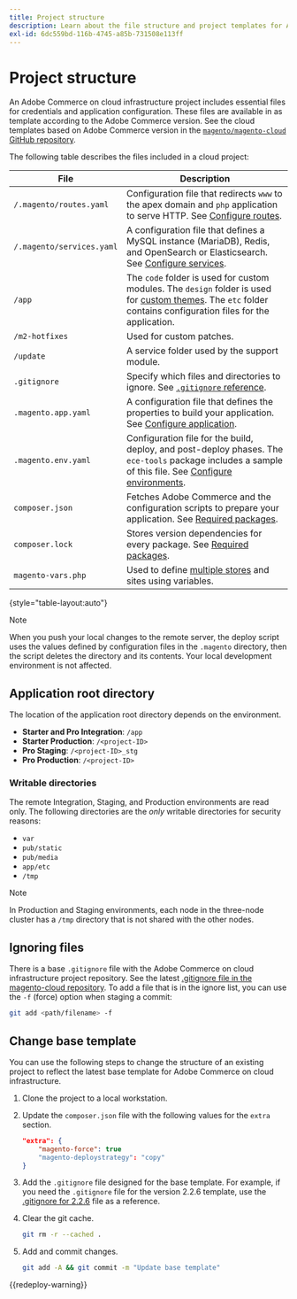 ```yaml
---
title: Project structure
description: Learn about the file structure and project templates for Adobe Commerce on cloud infrastructure.
exl-id: 6dc559bd-116b-4745-a85b-731508e113ff
---
```

# Project structure

An Adobe Commerce on cloud infrastructure project includes essential files for credentials and application configuration. These files are available in as template according to the Adobe Commerce version. See the cloud templates based on Adobe Commerce version in the [`magento/magento-cloud` GitHub repository](https://github.com/magento/magento-cloud).

The following table describes the files included in a cloud project:

| File                      | Description  |
| ------------------------- | ------------ |
| `/.magento/routes.yaml`   | Configuration file that redirects `www` to the apex domain and `php` application to serve HTTP. See [Configure routes](../routes/routes-yaml.md). |
| `/.magento/services.yaml` | A configuration file that defines a MySQL instance (MariaDB), Redis, and OpenSearch or Elasticsearch. See [Configure services](../services/services-yaml.md). |
| `/app`                    | The `code` folder is used for custom modules. The `design` folder is used for [custom themes](../store/custom-theme.md). The `etc` folder contains configuration files for the application. |
| `/m2-hotfixes`            | Used for custom patches. |
| `/update`                 | A service folder used by the support module. |
| `.gitignore`              | Specify which files and directories to ignore. See [`.gitignore` reference](#ignoring-files). |
| `.magento.app.yaml`       | A configuration file that defines the properties to build your application. See [Configure application](../application/configure-app-yaml.md). |
| `.magento.env.yaml`       | Configuration file for the build, deploy, and post-deploy phases. The `ece-tools` package includes a sample of this file. See [Configure environments](../environment/configure-env-yaml.md). |
| `composer.json`           | Fetches Adobe Commerce and the configuration scripts to prepare your application. See [Required packages](../development/overview.md#required-packages). |
| `composer.lock`           | Stores version dependencies for every package. See [Required packages](../development/overview.md#required-packages). |
| `magento-vars.php`        | Used to define [multiple stores](../store/multiple-sites.md) and sites using variables. |

{style="table-layout:auto"}

>[!NOTE]
>
>When you push your local changes to the remote server, the deploy script uses the values defined by configuration files in the `.magento` directory, then the script deletes the directory and its contents. Your local development environment is not affected.

## Application root directory

The location of the application root directory depends on the environment.

-  **Starter and Pro Integration**: `/app`
-  **Starter Production**: `/<project-ID>`
-  **Pro Staging**: `/<project-ID>_stg`
-  **Pro Production**: `/<project-ID>`

### Writable directories

The remote Integration, Staging, and Production environments are read only. The following directories are the *only* writable directories for security reasons:

-  `var`
-  `pub/static`
-  `pub/media`
-  `app/etc`
-  `/tmp`

>[!NOTE]
>
>In Production and Staging environments, each node in the three-node cluster has a `/tmp` directory that is not shared with the other nodes.

## Ignoring files

There is a base `.gitignore` file with the Adobe Commerce on cloud infrastructure project repository. See the latest [.gitignore file in the magento-cloud repository](https://github.com/magento/magento-cloud/blob/master/.gitignore). To add a file that is in the ignore list, you can use the `-f` (force) option when staging a commit:

```bash
git add <path/filename> -f
```

## Change base template

You can use the following steps to change the structure of an existing project to reflect the latest base template for Adobe Commerce on cloud infrastructure.

1. Clone the project to a local workstation.

1. Update the `composer.json` file with the following values for the `extra` section.

   ```json
   "extra": {
       "magento-force": true
       "magento-deploystrategy": "copy"
   }
   ```

1. Add the `.gitignore` file designed for the base template. For example, if you need the `.gitignore` file for the version 2.2.6 template, use the [.gitignore for 2.2.6](https://github.com/magento/magento-cloud/blob/2.2.6/.gitignore) file as a reference.

1. Clear the git cache.

   ```bash
   git rm -r --cached .
   ```

1. Add and commit changes.

   ```bash
   git add -A && git commit -m "Update base template"
   ```

{{redeploy-warning}}
